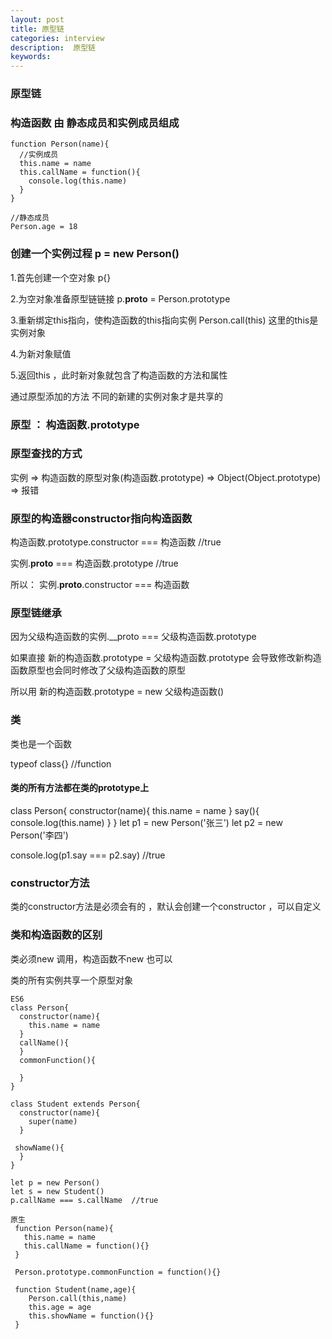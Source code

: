 ```yaml
---
layout: post
title: 原型链
categories: interview
description:  原型链
keywords: 
---
```


### 原型链

### 构造函数 由 静态成员和实例成员组成
```
function Person(name){
  //实例成员
  this.name = name
  this.callName = function(){
    console.log(this.name)
  }
}

//静态成员
Person.age = 18

```


### 创建一个实例过程  p = new Person()

1.首先创建一个空对象 p{}

2.为空对象准备原型链链接 p.__proto__ = Person.prototype 

3.重新绑定this指向，使构造函数的this指向实例  Person.call(this) 这里的this是实例对象

4.为新对象赋值

5.返回this ，此时新对象就包含了构造函数的方法和属性

通过原型添加的方法 不同的新建的实例对象才是共享的


### 原型 ： 构造函数.prototype

### 原型查找的方式
实例 => 构造函数的原型对象(构造函数.prototype) => Object(Object.prototype) => 报错

### 原型的构造器constructor指向构造函数
构造函数.prototype.constructor === 构造函数    //true

实例.__proto__ === 构造函数.prototype         //true

所以： 实例.__proto__.constructor === 构造函数

### 原型链继承
因为父级构造函数的实例.__proto === 父级构造函数.prototype

如果直接 新的构造函数.prototype = 父级构造函数.prototype 会导致修改新构造函数原型也会同时修改了父级构造函数的原型

所以用 新的构造函数.prototype = new 父级构造函数()


### 类
类也是一个函数 

typeof class{}   //function

#### 类的所有方法都在类的prototype上
class Person{
  constructor(name){
    this.name = name
  }
  say(){
    console.log(this.name)
  }
}
let p1 = new Person('张三')
let p2 = new Person('李四')

console.log(p1.say === p2.say)  //true

### constructor方法
类的constructor方法是必须会有的 ，默认会创建一个constructor ，可以自定义


### 类和构造函数的区别
类必须new 调用，构造函数不new 也可以

类的所有实例共享一个原型对象

```  
ES6
class Person{
  constructor(name){
    this.name = name
  }
  callName(){
  }
  commonFunction(){
    
  }
}

class Student extends Person{
  constructor(name){
    super(name)
  }

 showName(){
  }
}

let p = new Person()
let s = new Student()
p.callName === s.callName  //true
```

``` 
原生
 function Person(name){
   this.name = name
   this.callName = function(){}
 }

 Person.prototype.commonFunction = function(){}

 function Student(name,age){
    Person.call(this,name)
    this.age = age
    this.showName = function(){}
 }
```

